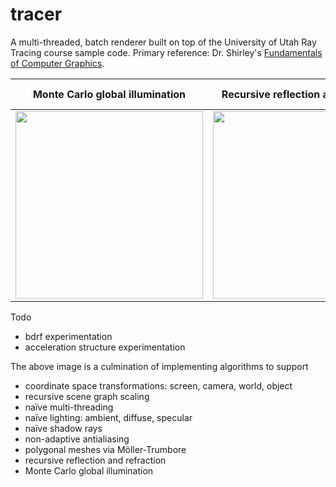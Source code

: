 # tracer

A multi-threaded, batch renderer built on top of the University of Utah Ray Tracing course sample code.
Primary reference: Dr. Shirley's [Fundamentals of Computer Graphics](https://www.cs.cornell.edu/~srm/fcg4/).

| Monte Carlo global illumination | Recursive reflection and refraction | Polygonal meshes via Möller-Trumbore |
| --- | --- | --- |
| <img src="https://wilimitis.github.io/assets/img/2018-12-14-project-1.png" width="300"/> | <img src="https://wilimitis.github.io/assets/img/2018-12-10-project-2.png" width="300"/> | <img src="https://wilimitis.github.io/assets/img/2018-12-10-project-1.png" width="300"/> |

Todo
- bdrf experimentation
- acceleration structure experimentation

The above image is a culmination of implementing algorithms to support
- coordinate space transformations: screen, camera, world, object
- recursive scene graph scaling
- naïve multi-threading
- naïve lighting: ambient, diffuse, specular
- naïve shadow rays
- non-adaptive antialiasing
- polygonal meshes via Möller-Trumbore
- recursive reflection and refraction
- Monte Carlo global illumination
